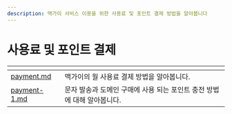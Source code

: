 ```yaml
---
description: 맥가이 서비스 이용을 위한 사용료 및 포인트 결제 방법을 알아봅니다
---
```


# 사용료 및 포인트 결제

<table data-view="cards"><thead><tr><th data-type="content-ref"></th><th></th></tr></thead><tbody><tr><td><a href="payment.md">payment.md</a></td><td>맥가이의 월 사용료 결제 방법을 알아봅니다.</td></tr><tr><td><a href="payment-1.md">payment-1.md</a></td><td>문자 발송과 도메인 구매에 사용 되는 포인트 충전 방법에 대해 알아봅니다.</td></tr></tbody></table>
